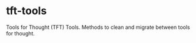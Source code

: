 # tft-tools
Tools for Thought (TFT) Tools. Methods to clean and migrate between tools for thought. 
